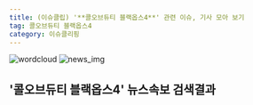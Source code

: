 ```yaml
---
title: (이슈클립) '**콜오브듀티 블랙옵스4**' 관련 이슈, 기사 모아 보기
tag: 콜오브듀티 블랙옵스4
category: 이슈클리핑
---
```

![wordcloud](https://s3.ap-northeast-2.amazonaws.com/lyrics101-wordcloud/2018-09-15-1536986432.png)
![news_img](https://user-images.githubusercontent.com/42597476/44507050-1206f400-a6e4-11e8-8d98-7ffbfebb353f.png)
## **'**콜오브듀티 블랙옵스4**'** 뉴스속보 검색결과

